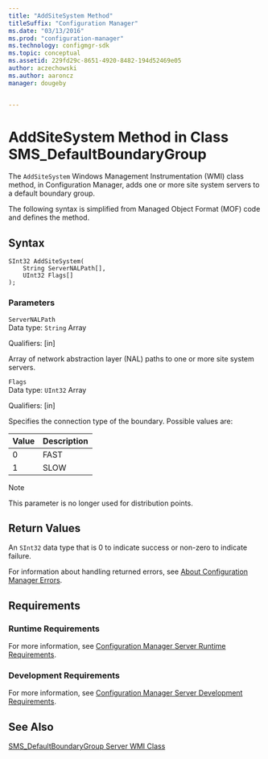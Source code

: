 ```yaml
---
title: "AddSiteSystem Method"
titleSuffix: "Configuration Manager"
ms.date: "03/13/2016"
ms.prod: "configuration-manager"
ms.technology: configmgr-sdk
ms.topic: conceptual
ms.assetid: 229fd29c-8651-4920-8482-194d52469e05
author: aczechowski
ms.author: aaroncz
manager: dougeby


---
```

# AddSiteSystem Method in Class SMS_DefaultBoundaryGroup
 The `AddSiteSystem` Windows Management Instrumentation (WMI) class method, in Configuration Manager, adds one or more site system servers to a default boundary group.  

 The following syntax is simplified from Managed Object Format (MOF) code and defines the method.  

## Syntax  

```  
SInt32 AddSiteSystem(  
    String ServerNALPath[],
    UInt32 Flags[]   
);  
```  

### Parameters  
 `ServerNALPath`  
 Data type: `String` Array

 Qualifiers: [in]  

 Array of network abstraction layer (NAL) paths to one or more site system servers.  

 `Flags`  
 Data type: `UInt32` Array

 Qualifiers: [in]  

 Specifies the connection type of the boundary. Possible values are:  

|Value|Description|  
|---|---|  
|0|FAST|  
|1|SLOW|   

> [!NOTE]
> This parameter is no longer used for distribution points.

## Return Values  
 An `SInt32` data type that is 0 to indicate success or non-zero to indicate failure.  

 For information about handling returned errors, see [About Configuration Manager Errors](../../../../../develop/core/understand/about-configuration-manager-errors.md).  

## Requirements  

### Runtime Requirements  
 For more information, see [Configuration Manager Server Runtime Requirements](../../../../../develop/core/reqs/server-runtime-requirements.md).  

### Development Requirements  
 For more information, see [Configuration Manager Server Development Requirements](../../../../../develop/core/reqs/server-development-requirements.md).  

## See Also  
 [SMS_DefaultBoundaryGroup Server WMI Class](../../../../../develop/reference/core/servers/configure/sms-defaultboundarygroup-server-wmi-class.md)
